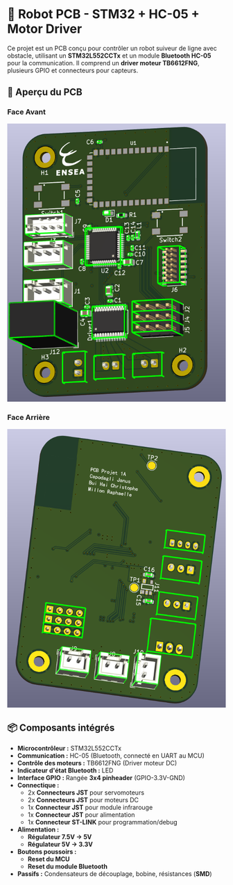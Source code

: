 
# 🚀 Robot PCB - STM32 + HC-05 + Motor Driver  

Ce projet est un PCB conçu pour contrôler un robot suiveur de ligne avec obstacle, utilisant un **STM32L552CCTx** et un module **Bluetooth HC-05** pour la communication. Il comprend un **driver moteur TB6612FNG**, plusieurs GPIO et connecteurs pour capteurs.

## 📸 Aperçu du PCB
### **Face Avant**
![Front PCB](image.png)
### **Face Arrière**
![Back PCB](image-1.png)

## 📦 Composants intégrés
- **Microcontrôleur :** STM32L552CCTx
- **Communication :** HC-05 (Bluetooth, connecté en UART au MCU)
- **Contrôle des moteurs :** TB6612FNG (Driver moteur DC)
- **Indicateur d'état Bluetooth :** LED
- **Interface GPIO :** Rangée **3x4 pinheader** (GPIO-3.3V-GND)
- **Connectique :**
  - 2x **Connecteurs JST** pour servomoteurs
  - 2x **Connecteurs JST** pour moteurs DC
  - 1x **Connecteur JST** pour module infrarouge
  - 1x **Connecteur JST** pour alimentation
  - 1x **Connecteur ST-LINK** pour programmation/debug
- **Alimentation :**
  - **Régulateur 7.5V → 5V**
  - **Régulateur 5V → 3.3V**
- **Boutons poussoirs :**
  - **Reset du MCU**
  - **Reset du module Bluetooth**
- **Passifs :** Condensateurs de découplage, bobine, résistances (**SMD**)




